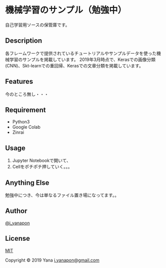 # 機械学習のサンプル（勉強中）

自己学習用ソースの保管庫です。

## Description

各フレームワークで提供されているチュートリアルやサンプルデータを使った機械学習のサンプルを掲載しています。
2019年3月時点で、Kerasでの画像分類(CNN)、Skt-learnでの重回帰、Kerasでの文章分類を掲載しています。

## Features

今のところ無し・・・

## Requirement

- Python3
- Google Colab
- Zinrai

## Usage

1. Jupyter Notebookで開いて、
2. Cellをポチポチ押していく。。。

## Anything Else

勉強中につき、今は単なるファイル置き場になってます。。

## Author

[@i_yanapon](https://twitter.com/i_yanapon)

## License

[MIT](https://mit-license.org/)

Copyright © 2019 Yana <i.yanapon@gmail.com>

